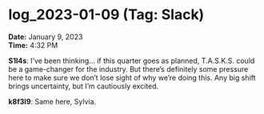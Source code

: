 # log_2023-01-09 (Tag: Slack)


**Date:** January 9, 2023  
**Time:** 4:32 PM  

**S1l4s**: I’ve been thinking… if this quarter goes as planned, T.A.S.K.S. could be a game-changer for the industry. But there’s definitely some pressure here to make sure we don’t lose sight of why we’re doing this. Any big shift brings uncertainty, but I’m cautiously excited.

**k8f3l9**: Same here, Sylvia.
